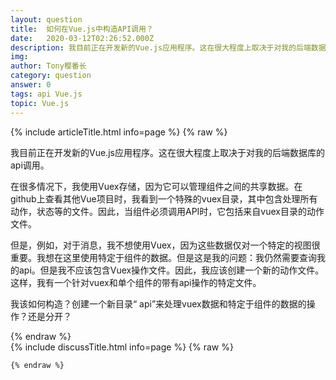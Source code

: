 ```yaml
---
layout: question
title:  如何在Vue.js中构造API调用？
date:   2020-03-12T02:26:52.000Z
description: 我目前正在开发新的Vue.js应用程序。这在很大程度上取决于对我的后端数据库的api调用。在很多情况下，我使用Vuex存储，因为它可以管理组件之间的共...
img: 
author: Tony樱番长
category: question
answer: 0
tags: api Vue.js
topic: Vue.js
---
```

<div class="article-root">
  <div class="article">
    {% include articleTitle.html info=page %}
    {% raw %}
    <div class="article-content"><p><font style="vertical-align: inherit;"><font style="vertical-align: inherit;">我目前正在开发新的Vue.js应用程序。</font><font style="vertical-align: inherit;">这在很大程度上取决于对我的后端数据库的api调用。</font></font></p>

<p><font style="vertical-align: inherit;"><font style="vertical-align: inherit;">在很多情况下，我使用Vuex存储，因为它可以管理组件之间的共享数据。</font><font style="vertical-align: inherit;">在github上查看其他Vue项目时，我看到一个特殊的vuex目录，其中包含处理所有动作，状态等的文件。</font><font style="vertical-align: inherit;">因此，当组件必须调用API时，它包括来自vuex目录的动作文件。</font></font></p>

<p><font style="vertical-align: inherit;"><font style="vertical-align: inherit;">但是，例如，对于消息，我不想使用Vuex，因为这些数据仅对一个特定的视图很重要。</font><font style="vertical-align: inherit;">我想在这里使用特定于组件的数据。</font><font style="vertical-align: inherit;">但是这是我的问题：我仍然需要查询我的api。</font><font style="vertical-align: inherit;">但是我不应该包含Vuex操作文件。</font><font style="vertical-align: inherit;">因此，我应该创建一个新的动作文件。</font><font style="vertical-align: inherit;">这样，我有一个针对vuex和单个组件的带有api操作的特定文件。</font></font></p>

<p><font style="vertical-align: inherit;"><font style="vertical-align: inherit;">我该如何构造？</font><font style="vertical-align: inherit;">创建一个新目录“ api”来处理vuex数据和特定于组件的数据的操作？</font><font style="vertical-align: inherit;">还是分开？</font></font></p></div>
    {% endraw %}
  </div>

  <div class="discuss-wrapper">
    {% include discussTitle.html info=page %}
    {% raw %}
    
    {% endraw %}
  </div>
<div>
